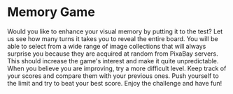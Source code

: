 # Memory Game

Would you like to enhance your visual memory by putting it to the test? Let us see how many turns it takes you to reveal the entire board. You will be able to select from a wide range of image collections that will always surprise you because they are acquired at random from PixaBay servers. This should increase the game's interest and make it quite unpredictable. When you believe you are improving, try a more difficult level. Keep track of your scores and compare them with your previous ones. Push yourself to the limit and try to beat your best score. Enjoy the challenge and have fun!
